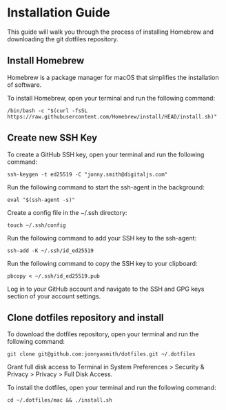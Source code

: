 # Installation Guide

This guide will walk you through the process of installing Homebrew and downloading the git dotfiles repository.

## Install Homebrew

Homebrew is a package manager for macOS that simplifies the installation of software.

To install Homebrew, open your terminal and run the following command:

```shell
/bin/bash -c "$(curl -fsSL https://raw.githubusercontent.com/Homebrew/install/HEAD/install.sh)"
```

## Create new SSH Key

To create a GitHub SSH key, open your terminal and run the following command:

```shell
ssh-keygen -t ed25519 -C "jonny.smith@digitaljs.com"
```

Run the following command to start the ssh-agent in the background:

```shell
eval "$(ssh-agent -s)"
```

Create a config file in the ~/.ssh directory:

```shell
touch ~/.ssh/config
```

Run the following command to add your SSH key to the ssh-agent:

```shell
ssh-add -K ~/.ssh/id_ed25519
```

Run the following command to copy the SSH key to your clipboard:

```shell
pbcopy < ~/.ssh/id_ed25519.pub
```

Log in to your GitHub account and navigate to the SSH and GPG keys section of your account settings.

## Clone dotfiles repository and install

To download the dotfiles repository, open your terminal and run the following command:

```shell
git clone git@github.com:jonnyasmith/dotfiles.git ~/.dotfiles
```

Grant full disk access to Terminal in System Preferences > Security & Privacy > Privacy > Full Disk Access.

To install the dotfiles, open your terminal and run the following command:

```shell
cd ~/.dotfiles/mac && ./install.sh
```
